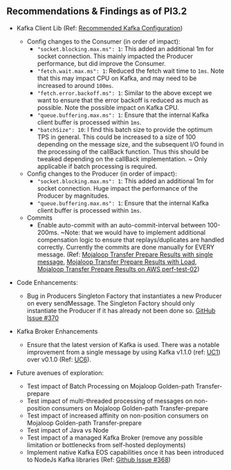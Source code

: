 ## Recommendations & Findings as of PI3.2

- Kafka Client Lib (Ref: [Recommended Kafka Configuration](./endtoend-20180704T18h30/#findings))
    - Config changes to the Consumer (in order of impact):
        - `"socket.blocking.max.ms": 1`: This added an additional 1m for socket connection. This mainly impacted the Producer performance, but did improve the Consumer.
        - `"fetch.wait.max.ms": 1`: Reduced the fetch wait time to `1ms`. Note that this may impact CPU on Kafka, and may need to be increased to around `100ms`. 
        - `"fetch.error.backoff.ms": 1`: Similar to the above except we want to ensure that the error backoff is reduced as much as possible. Note the possible impact on Kafka CPU.
        - `"queue.buffering.max.ms": 1`: Ensure that the internal Kafka client buffer is processed within `1ms`.
        - `"batchSize": 10`: I find this batch size to provide the optimum TPS in general. This could be increased to a size of 100 depending on the message size, and the subsequent I/O found in the processing of the callBack function. Thus this should be tweaked depending on the callBack implementation. ~ Only applicable if batch processing is required.    
    - Config changes to the Producer (in order of impact):
        - `"socket.blocking.max.ms": 1`: This added an additional 1m for socket connection. Huge impact the performance of the Producer by magnitudes.
        - `"queue.buffering.max.ms": 1`: Ensure that the internal Kafka client buffer is processed within `1ms`.
    - Commits
        - Enable auto-commit with an auto-commit-interval between 100-200ms. ~Note: that we would have to implement additional compensation logic to ensure that replays/duplicates are handled correctly. Currently the commits are done manually for EVERY message. (Ref: [Mojaloop Transfer Prepare Results with single message](./20180712/README.md), [Mojaloop Transfer Prepare Results with Load](./20180713/README.md), [Mojaloop Transfer Prepare Results on AWS perf-test-02](../20180718-perf-test-02/#Findings))

- Code Enhancements:
    - Bug in Producers Singleton Factory that instantiates a new Producer on every sendMessage. The Singleton Factory should only instantiate the Producer if it has already not been done so. [GitHub Issue #370](https://github.com/mojaloop/project/issues/370)
    
- Kafka Broker Enhancements
    - Ensure that the latest version of Kafka is used. There was a notable improvement from a single message by using Kafka v1.1.0 (ref: [UC1](../20180718-perf-test-02/#use-case-1---base-line-single-message-with-auto-commit-enabled)) over v0.1.0 (Ref: [UC6](../20180718-perf-test-02/#use-case-6---base-line-single-message-with-auto-commit-enabled)).
    
- Future avenues of exploration:
    - Test impact of Batch Processing on Mojaloop Golden-path Transfer-prepare
    - Test impact of multi-threaded processing of messages on non-position consumers on Mojaloop Golden-path Transfer-prepare
    - Test impact of increased affinity on non-position consumers on Mojaloop Golden-path Transfer-prepare
    - Test impact of Java vs Node
    - Test impact of a managed Kafka Broker (remove any possible limitation or bottlenecks from self-hosted deployments)
    - Implement native Kafka EOS capabilities once it has been introduced to NodeJs Kafka libraries (Ref: [Github Issue #368](https://github.com/mojaloop/project/issues/368))
